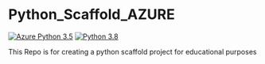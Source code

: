 # Python_Scaffold_AZURE              
                      
[![Azure Python 3.5](https://github.com/AdelMoustafa098/Python_Scaffold_AZURE/actions/workflows/main.yml/badge.svg)](https://github.com/AdelMoustafa098/Python_Scaffold_AZURE/actions/workflows/main.yml) [![Python 3.8](https://github.com/AdelMoustafa098/Python_Scaffold_AZURE/actions/workflows/main.yml/badge.svg)](https://github.com/AdelMoustafa098/Python_Scaffold_AZURE/actions/workflows/main.yml)   


This Repo is for creating a python scaffold project for educational purposes
